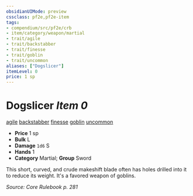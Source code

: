 ```yaml
---
obsidianUIMode: preview
cssclass: pf2e,pf2e-item
tags:
- compendium/src/pf2e/crb
- item/category/weapon/martial
- trait/agile
- trait/backstabber
- trait/finesse
- trait/goblin
- trait/uncommon
aliases: ["Dogslicer"]
itemLevel: 0
price: 1 sp
---
```

# Dogslicer *Item 0*  
[agile](../../../rules/traits/agile.md)  [backstabber](../../../rules/traits/backstabber.md)  [finesse](../../../rules/traits/finesse.md)  [goblin](../../../rules/traits/goblin.md)  [uncommon](../../../rules/traits/uncommon.md)  

- **Price** 1 sp
- **Bulk** L
- **Damage** `1d6` S
- **Hands** 1
- **Category** Martial; **Group** Sword 

This short, curved, and crude makeshift blade often has holes drilled into it to reduce its weight. It's a favored weapon of goblins.

*Source: Core Rulebook p. 281*
